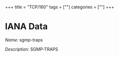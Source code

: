 +++
title = "TCP/160"
tags = [""]
categories = [""]
+++

# IANA Data

_Name:_ sgmp-traps

_Description:_ SGMP-TRAPS

